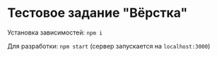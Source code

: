 # Тестовое задание "Вёрстка"

Установка зависимостей: `npm i`

Для разработки: `npm start` (сервер запускается на `localhost:3000`)
